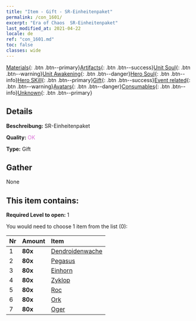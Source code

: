 ```yaml
---
title: "Item - Gift - SR-Einheitenpaket"
permalink: /con_1601/
excerpt: "Era of Chaos  SR-Einheitenpaket"
last_modified_at: 2021-04-22
locale: de
ref: "con_1601.md"
toc: false
classes: wide
---
```

 [Materials](/ItemsDE/){: .btn .btn--primary}[Artifacts](/ItemsDE/Artifacts/){: .btn .btn--success}[Unit Soul](/ItemsDE/UnitSoul/){: .btn .btn--warning}[Unit Awakening](/ItemsDE/UnitAwakening/){: .btn .btn--danger}[Hero Soul](/ItemsDE/HeroSoul/){: .btn .btn--info}[Hero SKill](/ItemsDE/HeroSkill/){: .btn .btn--primary}[Gift](/ItemsDE/Gift/){: .btn .btn--success}[Event related](/ItemsDE/Events/){: .btn .btn--warning}[Avatars](/ItemsDE/Avatars/){: .btn .btn--danger}[Consumables](/ItemsDE/Consumables/){: .btn .btn--info}[Unknown](/ItemsDE/Unknown/){: .btn .btn--primary}

## Details
 **Beschreibung:** SR-Einheitenpaket

 **Quality:** <span style="color: #DA70D6">OK</span>

 **Type:** Gift

## Gather

  None

## This item contains:

 **Required Level to open:** 1

 You would need to choose 1 item from the list (0):

  | Nr | Amount |     Item    |
  |:---|:-------|:------------|
  | 1 |  **80x** | [Dendroidenwache](/de/Items/unt_203/) |  | 
  | 2 |  **80x** | [Pegasus](/de/Items/unt_202/) |  | 
  | 3 |  **80x** | [Einhorn](/de/Items/unt_204/) |  | 
  | 4 |  **80x** | [Zyklop](/de/Items/unt_222/) |  | 
  | 5 |  **80x** | [Roc](/de/Items/unt_221/) |  | 
  | 6 |  **80x** | [Ork](/de/Items/unt_219/) |  | 
  | 7 |  **80x** | [Oger](/de/Items/unt_220/) |  | 

